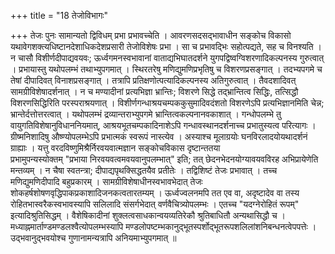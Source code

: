 +++
title = "18 तेजोविभागः"

+++
तेजः पुनः सामान्यतो द्विविधम् प्रभा प्रभावच्चेति । आवरणसदसद्भावाधीन सङ्कोच विकासो यथावेगशक्त्यधिष्टानदेशाधिकदेशप्रसारी तेजोविशेषः प्रभा । सा च प्रभावद्भिः सहोत्पद्यते, सह च विनश्यति । न चासौ विशीर्णदीपाद्यवयवः; ऊर्ध्वगमनस्वभावानां वाताद्यभिघातदर्शने युगपद्विष्वग्विशरणादिकल्पनस्य गुरुत्वात् । प्रभायास्तु यथोपलम्भं तथाभ्युपगमात् । स्थिरतरेषु मणिद्युमणिप्रभृतिषु च विशरणप्रसङ्गात् । तदभ्यपगमे च तेषां दीपादिवत् विनाशप्रसङ्गात् । तत्रापि प्रतिक्षणोत्पत्यादिकल्पनस्य अतिगुरुत्वात् । तैवदशादिवत् सामग्रीविशेषादर्शनात् । न च मण्यादीनां प्रत्यभिज्ञा भ्रान्तिः; विशरणे सिद्धे तद्भ्रान्तित्व सिद्धिः, तत्सिद्धौ विशरणसिद्धिरिति परस्पराश्रयणात् । विशीर्णगन्धाश्रयचम्पककुसुमादिवदंशतो विशरणेऽपि प्रत्यभिज्ञानमिति चेन्न; भ्रान्तेर्दत्तोत्तरत्वात् । यथोपलम्भं द्रव्यान्तराभ्युपगमे भ्रान्तित्वकल्पनानवकाशात् । गन्धोपलम्भे तु वायुगतिविशेषानुविधाननियमात्, आश्रयभूतचम्पकादिनाशेऽपि गन्धावस्थानदर्शनाच्च प्रभातुस्यत्व परित्यागः । ग्रीष्मनिशादिषु औष्ण्योपलम्भेऽपि प्रभात्मकं स्वरूपं नास्त्येव । अस्याश्च मूलाग्रयोः घनविरलादयोयथादर्शनं ग्राह्याः । यत्तु वरदविष्णुमिश्रैर्निरवयवात्मज्ञान सङ्कोचविकास दृष्टान्ततया  
प्रभामुपन्यस्योक्तम् "प्रभाया निरवयवत्वमवयवानुपलम्भात्" इति; तत् छेदनभेदनयोग्यावयवविरह अभिप्रायेणेति मन्तव्यम् । न चैषा स्वतन्त्रा; दीपाद्यपृथक्सिद्धतयैव प्रतीतेः । तद्विशिष्टं तेजः प्रभावात् । तच्च मणिद्युमणिदीपादि बहुप्रकारम् । सामग्रीविशेषाधीनस्वभावभेदात् तेजः शोकहर्षशोषणवृद्धिपाकप्रकाशादिजनकत्वतारतम्यम् । ऊर्ध्वज्वलनमपि तत एव वा, अदृष्टादेव वा तस्य रोहितभास्वरैकस्वभावस्यापि सलिलादि संसर्गभेदात् वर्णवैचित्र्योपलम्भः । एतच्च "यदग्नेरोहितं रूपम्" इत्यादिश्रुतिसिद्धम् । वैशेषिकादीनां शुक्लत्वसाधकान्वयव्यतिरेकौ श्रुतिबाधितौ अन्यथासिद्धौ च । मध्याह्नमार्ताण्डमण्डलश्वैत्योपलम्भस्यापि मण्डलोपष्टम्भकानुद्भूतस्पर्शोद्भूतरूपशलिलांशनिबन्धनत्वेपपत्तेः । उद्भवानुद्भवयोश्च गुणानामन्यत्रापि अनियमाभ्युपगमात् ॥
